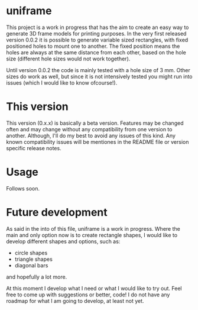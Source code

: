 # uniframe

This project is a work in progress that has the aim to create an easy way to
generate 3D frame models for printing purposes. In the very first released
version 0.0.2 it is possible to generate variable sized rectangles, with fixed
positioned holes to mount one to another. The fixed position means the holes
are always at the same distance from each other, based on the hole size
(different hole sizes would not work together).

Until version 0.0.2 the code is mainly tested with a hole size of 3 mm. Other
sizes do work as well, but since it is not intensively tested you might run
into issues (which I would like to know ofcourse!).

# This version
This version (0.x.x) is basically a beta version. Features may be changed often
and may change without any compatibility from one version to another. Although,
I'll do my best to avoid any issues of this kind. Any known compatibility
issues will be mentiones in the README file or version specific release notes.

# Usage
Follows soon.

# Future development
As said in the into of this file, uniframe is a work in progress. Where the
main and only option now is to create rectangle shapes, I would like to
develop different shapes and options, such as:
- circle shapes
- triangle shapes
- diagonal bars

and hopefully a lot more.

At this moment I develop what I need or what I would like to try out. Feel free
to come up with suggestions or better, code! I do not have any roadmap for what
I am going to develop, at least not yet.